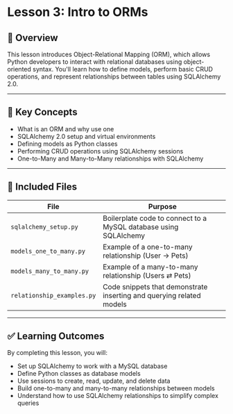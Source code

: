 # Lesson 3: Intro to ORMs

## 📌 Overview
This lesson introduces Object-Relational Mapping (ORM), which allows Python developers to interact with relational databases using object-oriented syntax. You'll learn how to define models, perform basic CRUD operations, and represent relationships between tables using SQLAlchemy 2.0.

---

## 🔑 Key Concepts

- What is an ORM and why use one
- SQLAlchemy 2.0 setup and virtual environments
- Defining models as Python classes
- Performing CRUD operations using SQLAlchemy sessions
- One-to-Many and Many-to-Many relationships with SQLAlchemy

---

## 📂 Included Files

| File                      | Purpose                                                              |
|---------------------------|----------------------------------------------------------------------|
| `sqlalchemy_setup.py`     | Boilerplate code to connect to a MySQL database using SQLAlchemy     |
| `models_one_to_many.py`   | Example of a one-to-many relationship (User → Pets)                  |
| `models_many_to_many.py`  | Example of a many-to-many relationship (Users ⇄ Pets)                |
| `relationship_examples.py`| Code snippets that demonstrate inserting and querying related models |

---

## ✅ Learning Outcomes

By completing this lesson, you will:
- Set up SQLAlchemy to work with a MySQL database
- Define Python classes as database models
- Use sessions to create, read, update, and delete data
- Build one-to-many and many-to-many relationships between models
- Understand how to use SQLAlchemy relationships to simplify complex queries
